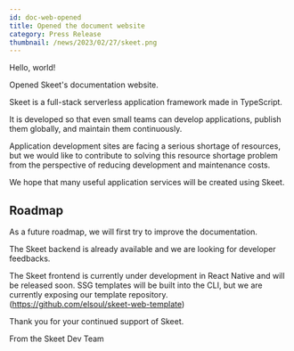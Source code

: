 ```yaml
---
id: doc-web-opened
title: Opened the document website
category: Press Release
thumbnail: /news/2023/02/27/skeet.png
---
```


Hello, world!

Opened Skeet's documentation website.

Skeet is a full-stack serverless application framework made in TypeScript.

It is developed so that even small teams can develop applications, publish them globally, and maintain them continuously.

Application development sites are facing a serious shortage of resources, but we would like to contribute to solving this resource shortage problem from the perspective of reducing development and maintenance costs.

We hope that many useful application services will be created using Skeet.

## Roadmap

As a future roadmap, we will first try to improve the documentation.

The Skeet backend is already available and we are looking for developer feedbacks.

The Skeet frontend is currently under development in React Native and will be released soon. SSG templates will be built into the CLI, but we are currently exposing our template repository. (https://github.com/elsoul/skeet-web-template)

Thank you for your continued support of Skeet.

From the Skeet Dev Team
